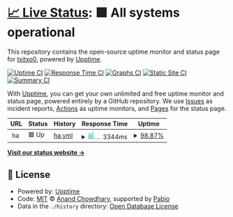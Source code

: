 # [📈 Live Status](https://txitxo0.github.io/upptime): <!--live status--> **🟩 All systems operational**

This repository contains the open-source uptime monitor and status page for [txitxo0](https://txitxo0.github.io/upptime), powered by [Upptime](https://github.com/upptime/upptime).

[![Uptime CI](https://github.com/txitxo0/upptime/workflows/Uptime%20CI/badge.svg)](https://github.com/txitxo0/upptime/actions?query=workflow%3A%22Uptime+CI%22)
[![Response Time CI](https://github.com/txitxo0/upptime/workflows/Response%20Time%20CI/badge.svg)](https://github.com/txitxo0/upptime/actions?query=workflow%3A%22Response+Time+CI%22)
[![Graphs CI](https://github.com/txitxo0/upptime/workflows/Graphs%20CI/badge.svg)](https://github.com/txitxo0/upptime/actions?query=workflow%3A%22Graphs+CI%22)
[![Static Site CI](https://github.com/txitxo0/upptime/workflows/Static%20Site%20CI/badge.svg)](https://github.com/txitxo0/upptime/actions?query=workflow%3A%22Static+Site+CI%22)
[![Summary CI](https://github.com/txitxo0/upptime/workflows/Summary%20CI/badge.svg)](https://github.com/txitxo0/upptime/actions?query=workflow%3A%22Summary+CI%22)

With [Upptime](https://upptime.js.org), you can get your own unlimited and free uptime monitor and status page, powered entirely by a GitHub repository. We use [Issues](https://github.com/txitxo0/upptime/issues) as incident reports, [Actions](https://github.com/txitxo0/upptime/actions) as uptime monitors, and [Pages](https://txitxo0.github.io/upptime) for the status page.

<!--start: status pages-->
<!-- This summary is generated by Upptime (https://github.com/upptime/upptime) -->
<!-- Do not edit this manually, your changes will be overwritten -->
<!-- prettier-ignore -->
| URL | Status | History | Response Time | Uptime |
| --- | ------ | ------- | ------------- | ------ |
| <img alt="" src="https://icons.duckduckgo.com/ip3/null.ico" height="13"> ha | 🟩 Up | [ha.yml](https://github.com/txitxo0/upptime/commits/HEAD/history/ha.yml) | <details><summary><img alt="Response time graph" src="./graphs/ha/response-time-week.png" height="20"> 3344ms</summary><br><a href="https://txitxo0.github.io/upptime/history/ha"><img alt="Response time 3638" src="https://img.shields.io/endpoint?url=https%3A%2F%2Fraw.githubusercontent.com%2Ftxitxo0%2Fupptime%2FHEAD%2Fapi%2Fha%2Fresponse-time.json"></a><br><a href="https://txitxo0.github.io/upptime/history/ha"><img alt="24-hour response time 5529" src="https://img.shields.io/endpoint?url=https%3A%2F%2Fraw.githubusercontent.com%2Ftxitxo0%2Fupptime%2FHEAD%2Fapi%2Fha%2Fresponse-time-day.json"></a><br><a href="https://txitxo0.github.io/upptime/history/ha"><img alt="7-day response time 3344" src="https://img.shields.io/endpoint?url=https%3A%2F%2Fraw.githubusercontent.com%2Ftxitxo0%2Fupptime%2FHEAD%2Fapi%2Fha%2Fresponse-time-week.json"></a><br><a href="https://txitxo0.github.io/upptime/history/ha"><img alt="30-day response time 3436" src="https://img.shields.io/endpoint?url=https%3A%2F%2Fraw.githubusercontent.com%2Ftxitxo0%2Fupptime%2FHEAD%2Fapi%2Fha%2Fresponse-time-month.json"></a><br><a href="https://txitxo0.github.io/upptime/history/ha"><img alt="1-year response time 3638" src="https://img.shields.io/endpoint?url=https%3A%2F%2Fraw.githubusercontent.com%2Ftxitxo0%2Fupptime%2FHEAD%2Fapi%2Fha%2Fresponse-time-year.json"></a></details> | <details><summary><a href="https://txitxo0.github.io/upptime/history/ha">98.87%</a></summary><a href="https://txitxo0.github.io/upptime/history/ha"><img alt="All-time uptime 98.09%" src="https://img.shields.io/endpoint?url=https%3A%2F%2Fraw.githubusercontent.com%2Ftxitxo0%2Fupptime%2FHEAD%2Fapi%2Fha%2Fuptime.json"></a><br><a href="https://txitxo0.github.io/upptime/history/ha"><img alt="24-hour uptime 95.19%" src="https://img.shields.io/endpoint?url=https%3A%2F%2Fraw.githubusercontent.com%2Ftxitxo0%2Fupptime%2FHEAD%2Fapi%2Fha%2Fuptime-day.json"></a><br><a href="https://txitxo0.github.io/upptime/history/ha"><img alt="7-day uptime 98.87%" src="https://img.shields.io/endpoint?url=https%3A%2F%2Fraw.githubusercontent.com%2Ftxitxo0%2Fupptime%2FHEAD%2Fapi%2Fha%2Fuptime-week.json"></a><br><a href="https://txitxo0.github.io/upptime/history/ha"><img alt="30-day uptime 99.29%" src="https://img.shields.io/endpoint?url=https%3A%2F%2Fraw.githubusercontent.com%2Ftxitxo0%2Fupptime%2FHEAD%2Fapi%2Fha%2Fuptime-month.json"></a><br><a href="https://txitxo0.github.io/upptime/history/ha"><img alt="1-year uptime 98.09%" src="https://img.shields.io/endpoint?url=https%3A%2F%2Fraw.githubusercontent.com%2Ftxitxo0%2Fupptime%2FHEAD%2Fapi%2Fha%2Fuptime-year.json"></a></details>

<!--end: status pages-->

[**Visit our status website →**](https://txitxo0.github.io/upptime)

## 📄 License

- Powered by: [Upptime](https://github.com/upptime/upptime)
- Code: [MIT](./LICENSE) © [Anand Chowdhary](https://anandchowdhary.com), supported by [Pabio](https://pabio.com)
- Data in the `./history` directory: [Open Database License](https://opendatacommons.org/licenses/odbl/1-0/)
